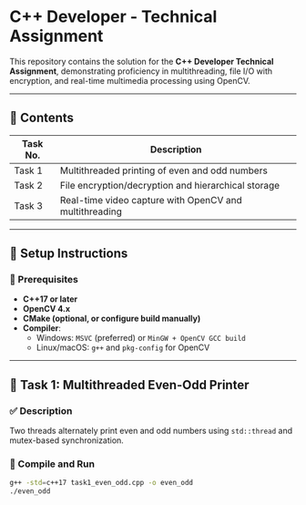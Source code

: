 # C++ Developer - Technical Assignment

This repository contains the solution for the **C++ Developer Technical Assignment**, demonstrating proficiency in multithreading, file I/O with encryption, and real-time multimedia processing using OpenCV.

---

## 📁 Contents

| Task No. | Description |
|----------|-------------|
| Task 1   | Multithreaded printing of even and odd numbers |
| Task 2   | File encryption/decryption and hierarchical storage |
| Task 3   | Real-time video capture with OpenCV and multithreading |

---

## 🔧 Setup Instructions

### 🔹 Prerequisites

- **C++17 or later**
- **OpenCV 4.x**
- **CMake (optional, or configure build manually)**
- **Compiler**:
  - Windows: `MSVC` (preferred) or `MinGW + OpenCV GCC build`
  - Linux/macOS: `g++` and `pkg-config` for OpenCV

---

## 🧵 Task 1: Multithreaded Even-Odd Printer

### ✅ Description
Two threads alternately print even and odd numbers using `std::thread` and mutex-based synchronization.

### 🔹 Compile and Run

```bash
g++ -std=c++17 task1_even_odd.cpp -o even_odd
./even_odd
